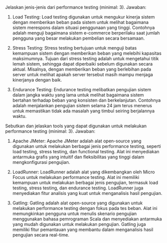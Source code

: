 Jelaskan jenis-jenis dari performance testing (minimal: 3).
Jawaban:
1. Load Testing:
Load testing digunakan untuk mengukur kinerja sistem dengan memberikan beban pada sistem untuk melihat bagaimana sistem merespons dalam situasi penggunaan yang tinggi. Contohnya adalah menguji bagaimana sistem e-commerce berperilaku saat jumlah pengguna yang besar melakukan pembelian secara bersamaan.

2. Stress Testing:
Stress testing bertujuan untuk menguji batas kemampuan sistem dengan memberikan beban yang melebihi kapasitas maksimumnya. Tujuan dari stress testing adalah untuk mengetahui titik lemah sistem, sehingga dapat diperbaiki sebelum digunakan secara aktual. Misalnya, dengan memberikan beban yang berlebihan pada server untuk melihat apakah server tersebut masih mampu menjaga kinerjanya dengan baik.

3. Endurance Testing:
Endurance testing melibatkan pengujian sistem dalam jangka waktu yang lama untuk melihat bagaimana sistem bertahan terhadap beban yang konsisten dan berkelanjutan. Contohnya adalah menjalankan pengujian sistem selama 24 jam terus menerus untuk memastikan tidak ada masalah yang timbul seiring berjalannya waktu.


Sebutkan dan jelaskan tools yang dapat digunakan untuk melakukan performance testing (minimal: 3).
Jawaban:
1. Apache JMeter:
Apache JMeter adalah alat open-source yang digunakan untuk melakukan berbagai jenis performance testing, seperti load testing, stress testing, dan functional testing. Alat ini menyediakan antarmuka grafis yang intuitif dan fleksibilitas yang tinggi dalam mengkonfigurasi pengujian.

2. LoadRunner:
LoadRunner adalah alat yang dikembangkan oleh Micro Focus untuk melakukan performance testing. Alat ini memiliki kemampuan untuk melakukan berbagai jenis pengujian, termasuk load testing, stress testing, dan endurance testing. LoadRunner juga menyediakan fitur analisis yang kuat untuk menganalisis hasil pengujian.

3. Gatling:
Gatling adalah alat open-source yang digunakan untuk melakukan performance testing dengan fokus pada tes beban. Alat ini memungkinkan pengguna untuk menulis skenario pengujian menggunakan bahasa pemrograman Scala dan menyediakan antarmuka yang mudah digunakan untuk melakukan pengujian. Gatling juga memiliki fitur pemantauan yang membantu dalam menganalisis hasil pengujian secara real-time.